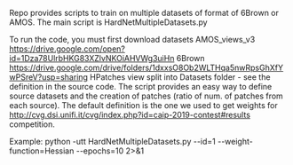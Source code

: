 Repo provides scripts to train on multiple datasets of format of 6Brown or AMOS. The main script is HardNetMultipleDatasets.py

To run the code, you must first download datasets
AMOS_views_v3 https://drive.google.com/open?id=1Dza78UlrbHKG83XZlvNKOiAHVWg3uiHn
6Brown https://drive.google.com/drive/folders/1dxxsO8Ob2WLTHqa5nwRpsGhXfYwPSreV?usp=sharing
HPatches view split 
into Datasets folder - see the definition in the source code. The script provides an easy way to define source datasets and the creation of patches (ratio of num. of patches from each source). The default definition is the one we used to get weights for http://cvg.dsi.unifi.it/cvg/index.php?id=caip-2019-contest#results competition.

Example:
python -utt HardNetMultipleDatasets.py --id=1 --weight-function=Hessian --epochs=10 2>&1


